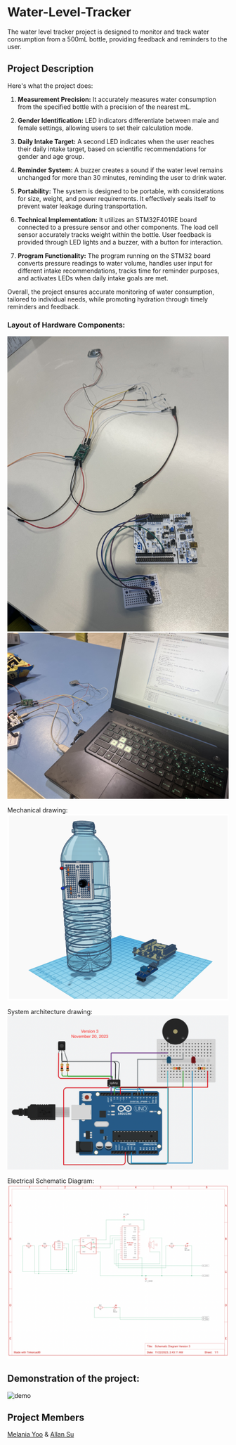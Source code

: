 # Water-Level-Tracker

The water level tracker project is designed to monitor and track water consumption from a 500mL bottle, providing feedback and reminders to the user. 

## Project Description

Here's what the project does:

1. **Measurement Precision:** It accurately measures water consumption from the specified bottle with a precision of the nearest mL.

2. **Gender Identification:** LED indicators differentiate between male and female settings, allowing users to set their calculation mode.

3. **Daily Intake Target:** A second LED indicates when the user reaches their daily intake target, based on scientific recommendations for gender and age group.

4. **Reminder System:** A buzzer creates a sound if the water level remains unchanged for more than 30 minutes, reminding the user to drink water.

5. **Portability:** The system is designed to be portable, with considerations for size, weight, and power requirements. It effectively seals itself to prevent water leakage during transportation.

6. **Technical Implementation:** It utilizes an STM32F401RE board connected to a pressure sensor and other components. The load cell sensor accurately tracks weight within the bottle. User feedback is provided through LED lights and a buzzer, with a button for interaction.

7. **Program Functionality:** The program running on the STM32 board converts pressure readings to water volume, handles user input for different intake recommendations, tracks time for reminder purposes, and activates LEDs when daily intake goals are met.

Overall, the project ensures accurate monitoring of water consumption, tailored to individual needs, while promoting hydration through timely reminders and feedback.

### Layout of Hardware Components:

![layout1](files/layout.jpg)
![laout2](files/layout2.jpg)

Mechanical drawing:
![mechanical_drawing](files/mechanical-drawing.png)

System architecture drawing:
![system_architecture_drawing](files/system-architecture-drawing.png)

Electrical Schematic Diagram: 
![electrical_schematic_diagram](files/electrical-schematic-drawing.png)

## Demonstration of the project:

![demo](files/demo.gif)

## Project Members
[Melania Yoo](https://github.com/melaniayoo/) &amp; [Allan Su](https://github.com/tudourocky/)

